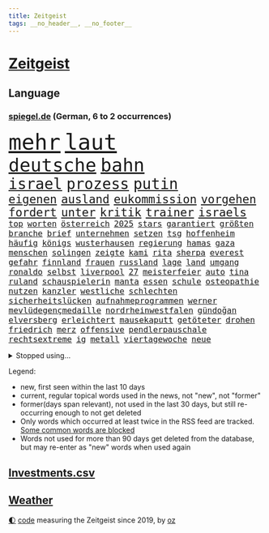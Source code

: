 ```yaml
---
title: Zeitgeist
tags: __no_header__, __no_footer__
---
```


# [Zeitgeist](https://oliz.io/zeitgeist/)

## Language

<h3><a href="https://www.spiegel.de" target="_blank">spiegel.de</a> (German, 6 to 2 occurrences)</h3>
<p style="font-family:monospace">
<span style="font-size:32pt"><a href="news_links.html#mehr" class="current">mehr</a></span>
<span style="font-size:32pt"><a href="news_links.html#laut" class="current">laut</a></span>
<br>
<span style="font-size:27pt"><a href="news_links.html#deutsche" class="current">deutsche</a></span>
<span style="font-size:27pt"><a href="news_links.html#bahn" class="current">bahn</a></span>
<br>
<span style="font-size:22pt"><a href="news_links.html#israel" class="current">israel</a></span>
<span style="font-size:22pt"><a href="news_links.html#prozess" class="current">prozess</a></span>
<span style="font-size:22pt"><a href="news_links.html#putin" class="current">putin</a></span>
<br>
<span style="font-size:17pt"><a href="news_links.html#eigenen" class="current">eigenen</a></span>
<span style="font-size:17pt"><a href="news_links.html#ausland" class="current">ausland</a></span>
<span style="font-size:17pt"><a href="news_links.html#eukommission" class="current">eukommission</a></span>
<span style="font-size:17pt"><a href="news_links.html#vorgehen" class="current">vorgehen</a></span>
<span style="font-size:17pt"><a href="news_links.html#fordert" class="current">fordert</a></span>
<span style="font-size:17pt"><a href="news_links.html#unter" class="current">unter</a></span>
<span style="font-size:17pt"><a href="news_links.html#kritik" class="current">kritik</a></span>
<span style="font-size:17pt"><a href="news_links.html#trainer" class="current">trainer</a></span>
<span style="font-size:17pt"><a href="news_links.html#israels" class="current">israels</a></span>
<br>
<span style="font-size:12pt"><a href="news_links.html#top" class="current">top</a></span>
<span style="font-size:12pt"><a href="news_links.html#worten" class="current">worten</a></span>
<span style="font-size:12pt"><a href="news_links.html#österreich" class="current">österreich</a></span>
<span style="font-size:12pt"><a href="news_links.html#2025" class="current">2025</a></span>
<span style="font-size:12pt"><a href="news_links.html#stars" class="current">stars</a></span>
<span style="font-size:12pt"><a href="news_links.html#garantiert" class="new">garantiert</a></span>
<span style="font-size:12pt"><a href="news_links.html#größten" class="current">größten</a></span>
<span style="font-size:12pt"><a href="news_links.html#branche" class="current">branche</a></span>
<span style="font-size:12pt"><a href="news_links.html#brief" class="current">brief</a></span>
<span style="font-size:12pt"><a href="news_links.html#unternehmen" class="current">unternehmen</a></span>
<span style="font-size:12pt"><a href="news_links.html#setzen" class="current">setzen</a></span>
<span style="font-size:12pt"><a href="news_links.html#tsg" class="current">tsg</a></span>
<span style="font-size:12pt"><a href="news_links.html#hoffenheim" class="current">hoffenheim</a></span>
<span style="font-size:12pt"><a href="news_links.html#häufig" class="current">häufig</a></span>
<span style="font-size:12pt"><a href="news_links.html#königs" class="new">königs</a></span>
<span style="font-size:12pt"><a href="news_links.html#wusterhausen" class="new">wusterhausen</a></span>
<span style="font-size:12pt"><a href="news_links.html#regierung" class="current">regierung</a></span>
<span style="font-size:12pt"><a href="news_links.html#hamas" class="current">hamas</a></span>
<span style="font-size:12pt"><a href="news_links.html#gaza" class="current">gaza</a></span>
<span style="font-size:12pt"><a href="news_links.html#menschen" class="current">menschen</a></span>
<span style="font-size:12pt"><a href="news_links.html#solingen" class="current">solingen</a></span>
<span style="font-size:12pt"><a href="news_links.html#zeigte" class="current">zeigte</a></span>
<span style="font-size:12pt"><a href="news_links.html#kami" class="new">kami</a></span>
<span style="font-size:12pt"><a href="news_links.html#rita" class="current">rita</a></span>
<span style="font-size:12pt"><a href="news_links.html#sherpa" class="new">sherpa</a></span>
<span style="font-size:12pt"><a href="news_links.html#everest" class="current">everest</a></span>
<span style="font-size:12pt"><a href="news_links.html#gefahr" class="current">gefahr</a></span>
<span style="font-size:12pt"><a href="news_links.html#finnland" class="new">finnland</a></span>
<span style="font-size:12pt"><a href="news_links.html#frauen" class="current">frauen</a></span>
<span style="font-size:12pt"><a href="news_links.html#russland" class="current">russland</a></span>
<span style="font-size:12pt"><a href="news_links.html#lage" class="current">lage</a></span>
<span style="font-size:12pt"><a href="news_links.html#land" class="current">land</a></span>
<span style="font-size:12pt"><a href="news_links.html#umgang" class="current">umgang</a></span>
<span style="font-size:12pt"><a href="news_links.html#ronaldo" class="current">ronaldo</a></span>
<span style="font-size:12pt"><a href="news_links.html#selbst" class="current">selbst</a></span>
<span style="font-size:12pt"><a href="news_links.html#liverpool" class="current">liverpool</a></span>
<span style="font-size:12pt"><a href="news_links.html#27" class="current">27</a></span>
<span style="font-size:12pt"><a href="news_links.html#meisterfeier" class="new">meisterfeier</a></span>
<span style="font-size:12pt"><a href="news_links.html#auto" class="current">auto</a></span>
<span style="font-size:12pt"><a href="news_links.html#tina" class="current">tina</a></span>
<span style="font-size:12pt"><a href="news_links.html#ruland" class="new">ruland</a></span>
<span style="font-size:12pt"><a href="news_links.html#schauspielerin" class="current">schauspielerin</a></span>
<span style="font-size:12pt"><a href="news_links.html#manta" class="new">manta</a></span>
<span style="font-size:12pt"><a href="news_links.html#essen" class="current">essen</a></span>
<span style="font-size:12pt"><a href="news_links.html#schule" class="current">schule</a></span>
<span style="font-size:12pt"><a href="news_links.html#osteopathie" class="new">osteopathie</a></span>
<span style="font-size:12pt"><a href="news_links.html#nutzen" class="current">nutzen</a></span>
<span style="font-size:12pt"><a href="news_links.html#kanzler" class="current">kanzler</a></span>
<span style="font-size:12pt"><a href="news_links.html#westliche" class="current">westliche</a></span>
<span style="font-size:12pt"><a href="news_links.html#schlechten" class="current">schlechten</a></span>
<span style="font-size:12pt"><a href="news_links.html#sicherheitslücken" class="new">sicherheitslücken</a></span>
<span style="font-size:12pt"><a href="news_links.html#aufnahmeprogrammen" class="new">aufnahmeprogrammen</a></span>
<span style="font-size:12pt"><a href="news_links.html#werner" class="current">werner</a></span>
<span style="font-size:12pt"><a href="news_links.html#mevlüdegençmedaille" class="new">mevlüdegençmedaille</a></span>
<span style="font-size:12pt"><a href="news_links.html#nordrheinwestfalen" class="current">nordrheinwestfalen</a></span>
<span style="font-size:12pt"><a href="news_links.html#gündoğan" class="new">gündoğan</a></span>
<span style="font-size:12pt"><a href="news_links.html#elversberg" class="current">elversberg</a></span>
<span style="font-size:12pt"><a href="news_links.html#erleichtert" class="current">erleichtert</a></span>
<span style="font-size:12pt"><a href="news_links.html#mausekaputt" class="new">mausekaputt</a></span>
<span style="font-size:12pt"><a href="news_links.html#getöteter" class="current">getöteter</a></span>
<span style="font-size:12pt"><a href="news_links.html#drohen" class="current">drohen</a></span>
<span style="font-size:12pt"><a href="news_links.html#friedrich" class="current">friedrich</a></span>
<span style="font-size:12pt"><a href="news_links.html#merz" class="current">merz</a></span>
<span style="font-size:12pt"><a href="news_links.html#offensive" class="current">offensive</a></span>
<span style="font-size:12pt"><a href="news_links.html#pendlerpauschale" class="new">pendlerpauschale</a></span>
<span style="font-size:12pt"><a href="news_links.html#rechtsextreme" class="current">rechtsextreme</a></span>
<span style="font-size:12pt"><a href="news_links.html#ig" class="current">ig</a></span>
<span style="font-size:12pt"><a href="news_links.html#metall" class="current">metall</a></span>
<span style="font-size:12pt"><a href="news_links.html#viertagewoche" class="current">viertagewoche</a></span>
<span style="font-size:12pt"><a href="news_links.html#neue" class="current">neue</a></span>
</p>
<details>
<summary>Stopped using...</summary>
<p class="former" style="font-size:12pt">
elfmeter(1679) führende(1679) wunsch(1679) fahrzeug(1678) flugzeuge(1678) lisa(1678) bisherige(1676) erhebt(1676) gründer(1676) mitte(1676) sicherheitskräfte(1676) trauer(1676) versteigert(1676) kritische(1675) mittelmeer(1675) spiele(1674) tor(1674) verluste(1674) äußern(1674) arbeitnehmer(1673) aufgefordert(1673) donnerstag(1673) durchsetzen(1673) gefährden(1673) gestoßen(1673) protestiert(1673) strengere(1673) vorsitzenden(1673) wirtschaftsminister(1673) arbeitgeber(1672) planeten(1672) zurzeit(1672) anderes(1671) gleichzeitig(1671) mario(1671) unrecht(1671) belarus(1670) funktioniert(1670) lebte(1670) weltweite(1670) wirkte(1670) beweisen(1669) bloß(1669) debüt(1669) evakuiert(1669) software(1669) berufung(1668) förderung(1668) geklärt(1668) null(1668) öl(1668) größer(1667) kämpfer(1667) lager(1667) scheiterte(1667) unterstützer(1667) vielerorts(1667) wiederholt(1667) ausgeschlossen(1666) erlassen(1666) stammt(1666) studierenden(1666) stück(1666) täglich(1666) vergessen(1666) verunglückt(1666) ermöglichen(1665) richtige(1665) geburt(1664) geriet(1664) mode(1664) nordsee(1664) trainiert(1664) dürften(1663) gebrochen(1663) schnitt(1663) sports(1663) form(1662) globale(1662) offenen(1662) optimistisch(1662) oppositionelle(1661) kürzlich(1660) beinahe(1659) olympische(1657) schaffte(1657) gemeinsame(1656) produzieren(1656) einschränkungen(1655) geprägt(1654) mangel(1653) empfängt(1651) hängen(1651) änderungen(1650) gehörte(1648) bremsen(1647) heftiger(1645) stress(1645) abhängig(1641) bewegt(1630) missbrauchs(1618) expräsidenten(1548) lediglich(1454) insbesondere(1396) wellen(1379) kuriose(1373) erfolgreichste(1370) börsen(1349) wissing(1346) king(1345) angestellten(1341) tiger(1330) offene(1328) radikalen(1315) grünenpolitiker(1307) rauswurf(1303) wichtiges(1300) schülerin(1283) klappt(1242) bat(1223) krim(1219) ergeben(1194) versagen(1175) ankommt(1159) beschuss(1159) gebiete(1157) besetzten(1135) heiß(1110) aufeinander(1096) prinzessin(1087) kenia(1077) stockholm(1074) veröffentlichen(1061) misshandelt(1059) spitzt(1057) fahrgäste(1054) älter(1046) verzeichnet(1042) folgten(1028) studentin(998) wünsche(996) kriminalität(974) ereignet(968) angreifen(954) methoden(947) pakete(939) erfüllen(935) kohl(931) aussichten(913) flugabwehr(913) abbauen(900) 47(886) fenster(885) hauses(884) erheben(878) day(863) erfolgreiche(850) zwingt(845) liebt(836) baden(831) bürokratie(831) verschleppt(828) weimar(824) dennis(823) kleinere(821) uefa(817) laden(794) z(788) dringen(783) hollywoodstar(774) urlauber(748) forscherin(740) straßenverkehr(735) sächsischen(694) steve(686) stockt(670) bewaffnete(653) sicherheitsmaßnahmen(651) 96(635) prägen(633) digitalen(627) sichergestellt(626) alaska(622) negative(621) milei(617) franziska(609) suv(609) weitet(602) vorgang(601) überraschte(598) 2035(581) ablehnung(575) attentat(565) positioniert(551) mangelt(549) bombardiert(536) haken(530) jacob(527) indischen(523) ruanda(523) taugt(523) 18jährige(521) bedrängnis(521) bett(518) usdemokraten(514) vergleichsweise(513) zuversichtlich(513) wahre(511) notfall(509) umstrittenes(506) ermittlungsverfahren(503) astronauten(499) athen(497) iss(497) finanziellen(493) huthimiliz(493) ruiniert(484) passagier(483) raumfahrt(479) minus(477) senator(466) pünktlich(465) terrormiliz(459) prallte(458) spottet(458) stützt(455) lamar(453) manipulation(452) sechste(441) dominiert(434) schwerverletzte(433) hochstapler(431) fair(430) stammen(428) kürze(420) boxen(419) georg(416) rechtsradikale(411) dürfe(409) wirklichkeit(405) award(403) schlimmste(402) heimatland(400) augenhöhe(398) denkbar(398) menschenrechtler(398) 20jähriger(396) locker(395) schweine(389) gesammelt(387) norwegische(382) düstere(378) jahrhunderts(376) ungewollt(374) depression(373) usgericht(373) kundschaft(368) 46(367) geheiratet(365) amtsgericht(364) 21jährige(363) kommentare(363) enkel(362) bnd(361) meinungsfreiheit(361) vogelgrippe(361) landeten(358) liest(358) ausbreitung(356) tischtennis(356) gewachsen(355) komme(351) moderatorin(349) protestierte(348) kendrick(345) 200000(343) cartoonisten(343) münchens(343) christen(338) kurse(336) rekordsumme(336) sorgten(335) psychologie(333) einsam(331) trümmern(330) lohn(329) atem(325) vielfalt(321) 28jähriger(320) gleichen(318) reichste(314) jong(311) fühle(308) 38jährige(303) rudert(303) erschüttern(302) trauma(300) entsprechenden(298) inlandsgeheimdienst(298) america(294) verbracht(294) merken(293) friedliche(292) brutalität(289) samsung(289) görlitz(275) tönen(275) kunstwerke(274) ordnen(274) lehrt(273) todesfälle(273) feiertagen(269) gestaltet(269) rückschläge(268) militante(267) verhängen(266) dhl(265) kursk(265) kurzzeitig(264) ifoinstituts(262) eisbären(261) möglichem(259) verbannt(259) australische(258) gange(257) aachen(255) hergestellt(254) bundestagswahlkampf(252) zugriff(251) organisierte(249) osaka(249) pakistanischen(247) krankenkasse(246) ratlos(245) gefördert(244) heidi(244) medikamenten(244) verhinderte(243) versorgen(243) teuersten(240) gesetzes(239) isabella(239) verrückte(239) sternekoch(238) pflichten(237) hakt(236) feuerpause(234) schädel(234) entfernung(233) geringe(232) teller(232) gelangen(231) bundesrichter(228) washingtons(227) mächtigste(226) notwendig(226) erwägen(224) lebensmittelpreise(224) ursprung(222) absolute(220) fünftel(220) aufsteiger(218) dokumenten(217) schnee(217) bestand(216) werben(216) schwerste(215) green(213) prangert(213) voraussichtlich(213) klimaaktivistin(212) mängel(212) verunglückte(212) wortwahl(210) 19jährige(209) eindringlich(209) anteile(208) einfamilienhaus(208) filmbranche(206) nachteil(206) pete(206) entdeckten(205) ersetzen(204) göttingen(204) harmlos(204) downsyndrom(203) paderborn(203) keeper(202) traditionellen(202) amerikanischer(201) studenten(201) einstellung(200) wucht(200) eingelegt(198) kanzlerpartei(198) unbewohnbar(196) pflegeversicherung(195) fatal(194) usverteidigungsminister(193) abseits(192) kita(192) 40jährigen(191) gigantische(190) strafzöllen(190) atomwaffen(189) iwf(189) unterschiedlichen(189) australian(187) verlängerung(187) treibstoff(186) ikone(185) scheiden(185) umgebracht(185) alpin(184) ausgegeben(184) heutige(184) ski(184) skisport(184) fragwürdigen(183) kommissar(183) bedrohungen(182) beschädigen(182) löhne(181) natobeitritt(181) deckt(178) komikerin(178) 2012(177) überfallen(177) eingeleitet(176) erkämpft(176) madison(176) verabreicht(176) töne(175) aufstand(174) gedenkveranstaltung(174) 14jährige(173) baldigen(173) nutzung(172) et(171) gefängnisstrafe(171) kulisse(170) unis(169) zurückgeholt(169) 500000(167) luftverkehr(166) schnellstmöglich(166) brasilianer(165) niederlagen(165) reichinnek(164) jesus(162) anfing(161) angestellte(161) beatrix(161) dubiosen(161) elternhaus(160) globe(160) herrmann(160) vendée(160) zehntausenden(160) dating(159) minderheitsregierung(159) realistisch(159) therapeuten(159) verfassungswidriger(159) eignet(158) energiekrise(158) 78jährige(157) gestrichen(157) zugeständnisse(157) email(155) mobilität(155) serena(155) conor(154) teslafahrer(154) weckruf(154) heimniederlage(153) pentagon(153) pentagonchef(153) löwe(152) pipelines(150) schacht(150) aufzugeben(149) grundsatz(149) referendariat(148) 01(147) rekruten(147) schwebt(147) haftbedingungen(146) scheibe(146) sprüche(146) seniorin(145) zugezogen(145) 170(144) mitgliedschaft(144) netflixstar(144) wirtschaftsministerium(144) niederzulegen(143) abwenden(142) drake(142) siegel(142) streng(142) zündet(141) rücknahme(140) sonntagabend(140) bewundert(138) männlicher(138) rekordzeit(137) erschlagen(134) segen(134) ökostrom(134) 54(133) gesunder(133) paragraf(133) portugiese(133) reichensteuer(133) ted(133) devise(132) schreit(132) witzelt(132) aktivitäten(131) hinsicht(131) dankbar(130) dokumentiert(129) ward(129) abgasvorschriften(128) enttäuschenden(128) privater(128) belgier(127) gründet(127) stolpert(127) präsent(126) 113(125) hilferuf(125) panda(125) politikers(125) schönheit(125) cduministerpräsident(124) pur(124) slowene(124) santa(123) ausgerottet(122) gewicht(122) handelsschiff(122) wiedereinführung(122) fuhren(121) sexualität(121) grünes(120) lieferdienste(120) unvermittelt(120) erhältlich(119) aufenthalt(118) regierte(118) unabhängiger(118) verzögert(118) durchsuchung(117) flugzeugunglück(117) beisetzung(116) kampfgeist(116) press(116) welterfolg(116) 41jährige(115) süßigkeiten(115) übers(115) adler(114) beschimpfungen(114) road(114) herzschrittmacher(113) linkenpolitikerin(113) söhnen(113) bewerbungen(112) handschlag(112) lebensgefährlichen(112) verfallen(112) verhaftung(112) verlässlich(112) absehbar(111) gleichstellung(111) natascha(110) ber(109) ebene(109) gewässern(109) tunesien(109) verkleidet(109) angesetzt(108) firewall(108) halt(108) sarg(108) woods(108) kassierte(107) renoviert(107) taxi(107) vorzugehen(107) abhängigkeit(106) angefeindet(106) gefechten(106) investment(106) preissteigerungen(106) sechsjährigen(106) unverletzt(106) haas(105) scheidenden(105) doge(102) entziehen(102) unfallort(102) untergraben(101) wache(101) tödliches(100) wüten(100) datenschutz(99) faktenchecks(99) keinerlei(99) rivale(99) lernt(98) weltwirtschaftsforum(98) abgeschobenen(97) angelehnt(97) erleiden(97) geiseldeal(97) sozialbeiträge(97) verstecken(97) geflogen(96) gift(96) ken(96) original(96) travis(96) rechtfertigen(95) anwesenden(94) atomprogramm(94) 33jährige(93) dekrete(93) gerückt(93) vorboten(93) exoplanet(92) märchen(92) pekings(92) dekret(91) knieverletzung(91) randalieren(91) weltmeeren(91) ausrede(90) erfordert(90) gedenkfeier(90) nützt(90) old(90) ratgeber(90) südasien(90) trafford(90) detroit(89) litauens(89) pistons(89) pressefreiheit(89) ausweisungen(88) beleidigend(88) fatale(88) friert(88) hannah(88) mutiger(88) töchtern(88) vorgängerregierung(88) zahle(88) angehalten(87) bayernspieler(87) bettlaken(87) chats(87) furore(87) kinderkörper(87) personelle(87) poettinger(87) rathaus(87) spiegelblog(87) 77jährige(86) abgeschobene(86) einbrecher(86) exoplaneten(86) rachefeldzug(86) twitter(86) 90jährige(85) abschieben(85) kiapp(85) lawine(85) quartalszahlen(85) rechtsanwalt(85) terrorangriff(85) to(85) überprüfung(85) eingerichtet(84) topteam(84) vorurteile(84) elektrofahrzeuge(83) historisches(83) mustafa(83) santos(83) verkrampft(83) erlaubte(82) evg(82) geiselhaft(82) update(82) valentina(82) 235(81) ausschließen(81) schiller(81) verblasst(81) vermutete(81) hochzeitskorso(80) kluge(80) sefe(80) trumpzölle(80) wirtschaftspolitisch(80) wismar(80) auffallend(79) experiment(79) strafgesetzbuch(79) verbraucherschutz(79) colin(78) erdstöße(78) kontrollverlust(78) luftschläge(78) osbourne(78) ozzy(78) sabbath(78) unterscheiden(78) unterzahl(78) bullshit(77) entging(77) königsblau(77) plakatkampagne(77) rotgrüner(77) vogelgrippevirus(77) abpfiff(76) absitzen(76) bukele(76) moniert(76) aufgegeben(75) brandstiftung(75) grenzregion(75) hündin(75) niederrhein(75) voice(75) aktienkurs(74) bio(74) come(74) dachgeschoss(74) deliverance(74) fiat(74) jugendklub(74) kingdom(74) ulrich(74) aufgeschreckt(73) erfolgte(73) friedensabkommen(73) füßen(73) klischees(73) mutieren(73) salvadors(73) schießerei(73) 21jähriger(72) abgehängt(72) arbeitsmoral(72) bitter(72) gelogen(72) geländewagen(72) partnerschaften(72) verschafft(72) vorkehrungen(72) 4000(71) bronchitis(71) bürgerschaftswahl(71) gelungenes(71) kotropfen(71) kühnert(71) pazifismus(71) supreme(71) vermehrt(71) verwendete(71) 31jährige(70) drogerie(70) sge(70) usvizepräsidenten(70) weltrekord(70) wohlstand(70) harrison(69) hörsaal(69) kippte(69) klettern(69) südostasien(69) uszöllen(69) brücken(68) gleis(68) pech(68) sicherheitsgarantien(68) ukrainedeal(68) unparteiische(68) verstummen(68) basketball(67) derby(67) fdpvorsitzende(67) frühling(67) kanone(67) kartoffeln(67) spontanen(67) geburtstagsfeier(66) haie(66) müht(66) polizeigewahrsam(66) saniert(66) sonn(66) hinterließen(65) kompromisse(65) spendenaffäre(65) usvize(65) anordnungen(64) bürgerpflicht(64) gemisch(64) leeds(64) verkehrschaos(64) bamberg(63) bundesfinanzhof(63) bürgerrechte(63) jahn(63) solarzellen(63) zitate(63) abstiegskandidat(62) cheftrainer(62) dopingfall(62) einschneidende(62) einsparungen(62) engagieren(62) fahrzeugen(62) friedensverhandlungen(62) frédéric(62) hamm(62) kreativität(62) mindestlohns(62) newsupdate(62) typische(62) übergewicht(62) dokuserie(61) karrierecoach(61) professorin(61) 73jähriger(60) bischöfe(60) eiskalter(60) entgegenkommen(60) kollabiert(60) menschenhandel(60) neugeborenen(60) normalisierung(60) 1860(59) beerdigt(59) bosnienherzegowina(59) bröckelt(59) bürokratische(59) glücklichen(59) ikonischen(59) junges(59) pilnacek(59) säumen(59) tatsache(59) trinkgeld(59) trinkgelddebatte(59) verfassungskrise(59) voraussetzungen(59) benn(58) charterflug(58) empfing(58) eubank(58) parlamenten(58) bestsellerautorin(57) dodik(57) einzelfall(57) frühstückt(57) gewalttätig(57) hanna(57) hochrangige(57) lahav(57) milorad(57) republika(57) schreie(57) serbenführer(57) shapira(57) truppenstärke(57) 88(56) annette(56) brandanschläge(56) fiktion(56) intrigen(56) scheidungen(56) zusammengearbeitet(56) exodus(55) familienvater(55) folgenschweren(55) lichtjahren(55) masern(55) scheiße(55) verdammt(55) verkehrstote(55) assassin’s(54) behindert(54) creed(54) prominent(54) schwächer(54) wagenknechts(54) behindern(53) college(53) festgelegte(53) fortgesetzt(53) klugen(53) mathieu(53) mild(53) ruht(53) clinton(52) erproben(52) flächendeckend(52) justizbeamten(52) linda(52) anteilnahme(51) kurzfristige(51) leaks(51) tüv(51) zerschlagung(51) bundestagsmandat(50) jemenitische(50) ungewöhnliches(50) getäuscht(49) kriegsparteien(49) lukrative(49) mehrheiten(49) moralische(49) ansatz(48) gerichtet(48) schwimmbad(48) äußeren(48) beifahrer(47) entschuldigen(47) lithium(47) wiederaufnahme(47) zweijährige(47) kretschmann(46) umschwung(46) usbundesrichter(46) afdabgeordnete(45) bemerkungen(45) einzigen(45) unwetter(45) vorigen(45) senatorin(44) vergewissern(44) weitergeben(44) zunutze(44) gefüllt(43) genervt(43) getrunken(43) riskanter(43) strohmann(43) tarnkappenjets(43) zurückzufahren(43) behördenangaben(42) glamour(42) lebenslangen(42) neunzigern(42) reim(42) belastungen(41) entführer(41) gera(41) himmelskörper(41) joão(41) palhinha(41) bands(40) bundesnachrichtendienst(40) geheimdokumente(40) hauseigene(40) hurricane(40) molotowcocktails(40) oklahoma(40) stadtzentrum(40) 1995(39) 2600(39) flüchtige(39) goldpreis(39) riedl(39) verabreden(39) amtskollege(38) fußballfan(38) gwyneth(38) martialischen(38) paltrow(38) verlaufen(38) banden(37) elfjährigen(37) exklusivität(37) gnade(37) heilende(37) heming(37) kürzt(37) mclaren(37) verschiebungen(37) willis(37) wiz(37) alexandra(36) anfällig(36) angekündigter(36) anreisen(36) anzuschließen(36) elektrische(36) gehofft(36) geldern(36) hüpfen(36) prince(36) sicherheitsrisiko(36) viertgrößte(36) ablaufen(35) archäologen(35) dfbelf(35) venezolaner(35) verglichen(35) begriffe(34) festhalten(34) foulelfmeter(34) fußstapfen(34) veneers(34) venezolanern(34) verknallt(34) auszusteigen(33) exportieren(33) parteigründerin(33) revolutioniert(33) riskanten(33) sponsoren(33) toskana(33) unerwünscht(33) woke(33) zollchaos(33) 117(32) dokumentieren(32) dosis(32) hagelte(32) kassieren(32) losgeht(32) zweijährigen(32) alltags(31) chat(31) gegenwind(31) haltlos(31) psychologische(31) shadows(31) abflug(30) ausgesperrt(30) bushaltestelle(30) c(30) disney(30) eierkrise(30) entstehung(30) geschäftsklimaindex(30) ifogeschäftsklimaindex(30) mikroorganismen(30) stationiert(30) wohlauf(30) zufriedener(30) einstellungen(29) eintritt(29) finanzministerin(29) osterhasen(29) skelett(29) säugling(29) unbeteiligte(29) wach(29) fürth(28) ostermontag(28) rechtswidrige(28) spitzenamt(28) ukrainegesprächen(28) verursachen(28) adolescence(27) führerscheine(27) j(27) verleumdungsklage(27) vierköpfigen(27) arme(26) ballkinder(26) beben(26) chatskandal(26) forum(26) maggiore(26) spitzenkandidat(26) tranken(26) vereinigung(26) vorbehalten(26) zunehmen(26) ernste(25) mischen(25) mittelfeld(25) poetischen(25) riskieren(25) vielerlei(25) ausweis(24) bahnfahren(24) einreisegenehmigung(24) eta(24) etlichen(24) hitserie(24) kallas(24) weilburg(24) wisconsin(24) funktion(23) lichtjahre(23) matchmaker(23) trainerstab(23) bushido(22) db(22) dämpfen(22) gabriel(22) grübeln(22) kamikazedrohnen(22) monarchen(22) torlos(22) tsv(22) xiaomi(22) 16jährigen(21) darja(21) festnimmt(21) fröhlich(21) photo(21) strengeren(21) droge(20) ertappt(20) flossen(20) gotteskrieger(20) highlight(20) radrennen(20) rüber(20) sanitätern(20) verunsichern(20) zurückzuziehen(20) andré(19) bescheren(19) folgenreichen(19) klitschko(19) lesotho(19) mysteriösen(19) psychotherapeut(19) schlafzimmer(19) sechsjähriger(19) verbilligen(19) abgeschobener(18) bandenmitgliedschaft(18) bromance(18) inszenierten(18) masse(18) rassismusvorwürfe(18) schulz(18) wenden(18) festgesetzt(17) lost(17) massengrab(17) stützpunkten(17) aggressiv(16) aufnahme(16) entschlossenen(16) fördergelder(16) ligue(16) träumte(16) unoflüchtlingen(16) verheimlichen(16) waisen(16) walk(16) zurückschlagen(16) überresten(16) 21jährigen(15) arbeite(15) disco(15) erfassen(15) kolonialzeit(15) notlage(15) ameise(14) cafés(14) liege(14) nachkriegszeit(14) abgelegt(13) bildungsministerium(13) kursverluste(13) poel(13) polizeischüssen(13) shootingstar(13) brillierte(12) börsenkurse(12) coachellaauftritt(12) römischen(12) trittau(12) konservativer(11) nützliche(11) persönliches(11) tatorts(11) vereinbarungen(11) verschleierung(11)
</p>
</details>
<p>Legend:
<ul>
<li><span class="new">new</span>, first seen within the last 10 days</li>
<li><span class="current">current</span>, regular topical words used in the news, not "new", not "former"</li>
<li><span class="former">former(days span relevant)</span>, not used in the last 30 days, but still re-occurring enough to not get deleted</li>
<li>Only words which occurred at least twice in the RSS feed are tracked. <a href="language/filters.py">Some common words are blocked</a></li>
<li>Words not used for more than 90 days get deleted from the database, but may re-enter as "new" words when used again</li>
</ul>
</p>

## [Investments](investments.html)[.csv](investments.csv)

## [Weather](weather.html)

<footer>
<a href="javascript:toggleTheme()" class="nav">🌓</a>
<a href="https://github.com/ooz/zeitgeist">code</a> measuring the Zeitgeist since 2019, by <a href="https://oliz.io">oz</a>
</footer>
